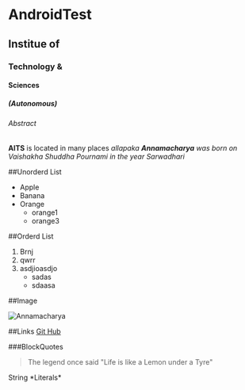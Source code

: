 # AndroidTest
##  Institue of
### Technology &
#### Sciences
##### (Autonomous)
###### Abstract


**AITS** is located in many places
*allapaka __Annamacharya__ was born on Vaishakha Shuddha Pournami in the year Sarwadhari*

##Unorderd List
* Apple
* Banana
* Orange
    * orange1
    * orange3
    
##Orderd List
1. Brnj
2. qwrr
3. asdjioasdjo
      * sadas
      * sdaasa
      
##Image

![Annamacharya](https://upload.wikimedia.org/wikipedia/commons/thumb/3/37/Annamacharya.jpg/220px-Annamacharya.jpg)

##Links
[Git Hub](https://upload.wikimedia.org/wikipedia/commons/thumb/3/37/Annamacharya.jpg/220px-Annamacharya.jpg)

###BlockQuotes
>The legend once said
>"Life is like a Lemon under a Tyre"

String \*Literals\*
